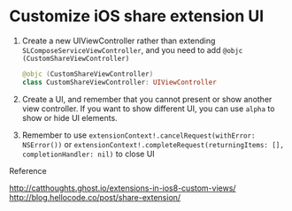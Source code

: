 # Customize iOS share extension UI


1. Create a new UIViewController rather than extending `SLComposeServiceViewController`, and you need to add `@objc (CustomShareViewController)`

   ```swift
   @objc (CustomShareViewController)
   class CustomShareViewController: UIViewController
   ```

2. Create a UI, and remember that you cannot present or show another view controller. If you want to show different UI, you can use `alpha` to show or hide UI elements.

3. Remember to use `extensionContext!.cancelRequest(withError: NSError())` or `extensionContext!.completeRequest(returningItems: [], completionHandler: nil)` to close UI


Reference

http://catthoughts.ghost.io/extensions-in-ios8-custom-views/
http://blog.hellocode.co/post/share-extension/  
